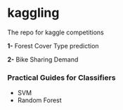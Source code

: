 kaggling
========

The repo for kaggle competitions

**1-** Forest Cover Type prediction

**2-** Bike Sharing Demand


### Practical Guides for Classifiers
* SVM
* Random Forest
